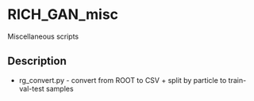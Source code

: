 # RICH_GAN_misc

Miscellaneous scripts

## Description

  - rg_convert.py - convert from ROOT to CSV + split by particle to train-val-test samples
